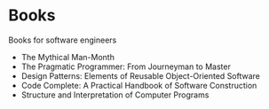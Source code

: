 # Books
Books for software engineers

- The Mythical Man-Month
- The Pragmatic Programmer: From Journeyman to Master
- Design Patterns: Elements of Reusable Object-Oriented Software
- Code Complete: A Practical Handbook of Software Construction
- Structure and Interpretation of Computer Programs
